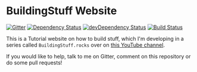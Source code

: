 # BuildingStuff Website

[![Gitter](https://badges.gitter.im/vicox/buildingstuff.svg)](https://gitter.im/vicox/buildingstuff?utm_source=badge&utm_medium=badge&utm_campaign=pr-badge&utm_content=badge)
[![Dependency Status](https://david-dm.org/vicox/buildingstuff.svg)](https://david-dm.org/vicox/buildingstuff)
[![devDependency Status](https://david-dm.org/vicox/buildingstuff/dev-status.svg)](https://david-dm.org/vicox/buildingstuff#info=devDependencies)
[![Build Status](https://travis-ci.org/vicox/buildingstuff.svg?branch=master)](https://travis-ci.org/vicox/buildingstuff)

This is a Tutorial website on how to build stuff, which I'm developing in a series called `BuildingStuff.rocks` over on [this YouTube channel](https://www.youtube.com/channel/UCH0b_lEv_dxylu9cjnvVz5g).

If you would like to help, talk to me on Gitter, comment on this repository or do some pull requests!
